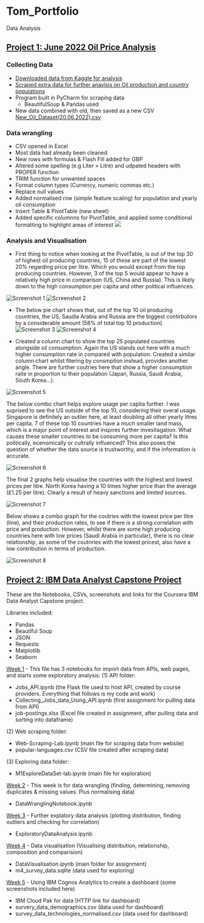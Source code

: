 # Tom_Portfolio

Data Analysis


## [Project 1: June 2022 Oil Price Analysis](https://github.com/jaffacakes2323/oil_price_scraping)

### Collecting Data
- [Downloaded data from Kaggle for analysis](https://www.kaggle.com/datasets/zusmani/petrolgas-prices-worldwide)
- [Scraped extra data for further anaylsis on Oil production and country populations](https://www.worldometers.info/oil/oil-production-by-country/)
- Program built in PyCharm for scraping data
  - BeautifulSoup & Pandas used
- New data combined with old, then saved as a new CSV [New_Oil_Dataset(20.06.2022).csv](https://github.com/jaffacakes2323/oil_price_scraping/blob/main/New_Oil_Dataset(20.06.2022).csv)

### Data wrangling
- CSV opened in Excel
- Most data had already been cleaned
- New rows with formulas & Flash Fill added for GBP
- Altered some spelling (e.g Liter > Litre) and udpated headers with PROPER function
- TRIM function for unwanted spaces
- Format column types (Currency, numeric commas etc.)
- Replace null values
- Added normalised row (simple feature scaling) for population and yearly oil consumption
- Insert Table & PivotTable (new sheet)
- Added specific columnns for PivotTable, and applied some conditional formatting to highlight areas of interest
![](https://github.com/jaffacakes2323/Tom_Portfolio/blob/main/images/oil_pivot.png)

### Analysis and Visualisation
- First thing to notice when looking at the PivotTable, is out of the top 30 of highest oil producing countries, 15 of these are part of the lowest 20% regarding price per litre. Which you would except from the top producing countries. However, 3 of the top 5 would appear to have a relatively high price in comparison (US, China and Russia). This is likely down to the high consumption per capita and other political influences. 

![Screenshot 1](https://github.com/jaffacakes2323/Tom_Portfolio/blob/main/images/oil_consumption_2.png)
![Screenshot 2](https://github.com/jaffacakes2323/Tom_Portfolio/blob/main/images/oil_production.png)

- The below pie chart shows that, out of the top 10 oil producing countries, the US, Saudia Arabia and Russia are the biggest contirbutors by a considerable amount (58% of total top 10 production).
![Screenshot 3](https://github.com/jaffacakes2323/Tom_Portfolio/blob/main/images/oil_production_pie.png)
![Screenshot 4](https://github.com/jaffacakes2323/Tom_Portfolio/blob/main/images/population_oilconsumption.png)

- Created a column chart to show the top 25 populated countries alongside oil consumption. Again the US stands out here with a much higher consumption rate in compared with population. Created a similar column chart whilst fitering by consmption instead, provides another angle. There are further coutries here that show a higher consumption raite in proportion to their population (Japan, Russia, Saudi Arabia, South Korea...). 

![Screenshot 5](https://github.com/jaffacakes2323/Tom_Portfolio/blob/main/images/population_oilconsumption.png)

The below combo chart helps explore usage per capita further. I was suprised to see the US outside of the top 10, considering their overal usage. Singapore is definitely an outlier here, at least doubling all other yearly litres per capita. 7 of these top 10 countries have a much smaller land mass, which is a major point of interest and inspires further invesitagation. What causes these smaller countries to be consuming more per capita? Is this politically, ecenomically or cultrally influenced? This also poses the question of whether the data source is trustworthy, and if the information is accurate.

![Screenshot 6](https://github.com/jaffacakes2323/Tom_Portfolio/blob/main/images/litres_per_capita_by_price.png)

The final 2 graphs help visualise the countries with the highest and lowest prices per litre. North Korea having a 10 times higher price than the average (£1.25 per litre). Clearly a result of heavy sanctions and limited sources.

![Screenshot 7](https://github.com/jaffacakes2323/Tom_Portfolio/blob/main/images/highest_price.png)

Below shows a combo graph for the coutries with the lowest price per litre (line), and their production rates, to see if there is a strong correlation with price and production. However, whilst there are some high producing countries here with low prices (Saudi Arabia in particular), there is no clear relationship, as some of the coutnries with the lowest pricest, also have a low contribution in terms of production.

![Screenshot 8](https://github.com/jaffacakes2323/Tom_Portfolio/blob/main/images/lowest_price_production.png)



## [Project 2: IBM Data Analyst Capstone Project](https://github.com/jaffacakes2323/IBM_Capstone)


These are the Notebooks, CSVs, screenshots and links for the Coursera IBM Data Analyst Capstone project.

Libraries included:

* Pandas
* Beautiful Soup
* JSON
* Requests
* Matplotlib
* Seaborn

[Week 1](https://github.com/jaffacakes2323/IBM_Capstone/tree/main/Week%201(Scraping%2C%20API%20%26Exploring)) - This file has 3 notebooks for import data from APIs, web pages, and starts some exploratory analysis: (1) API folder:

- Jobs_API.ipynb (the Flask file used to host API, created by course providers. Everything that follows is my code and work)
- Collecting_Jobs_data_Using_API.ipynb (first assignment for pulling data from API)
- job-postings.xlsx (Excel file created in assignment, after pulling data and sorting into dataframe)

(2) Web scraping folder:

- Web-Scraping-Lab.ipynb (main file for scraping data from website)
- popular-languages.csv (CSV file created after scraping data)

(3) Exploring data folder:

- M1ExploreDataSet-lab.ipynb (main file for exploration)

[Week 2](https://github.com/jaffacakes2323/IBM_Capstone/tree/main/Week%202(Wrangling)) - This week is for data wrangling (finding, determining, removing duplicates & missing values. Plus normalising data)

- DataWranglingNotebook.ipynb

[Week 3](https://github.com/jaffacakes2323/IBM_Capstone/tree/main/Week%203(Exploratory%20DA)) - Further explatory data analysis (plotting distribution, finding outliers and checking for correlation)

- ExploratoryDataAnalysis.ipynb

[Week 4](https://github.com/jaffacakes2323/IBM_Capstone/tree/main/Week%204(Visualisation)) - Data visualisation (Visualising distribution, relationship, composition and comparision)

- DataVisualisation.ipynb (main folder for assignment)
- m4_survey_data.sqlite (data used for exploring)

[Week 5](https://github.com/jaffacakes2323/IBM_Capstone/tree/main/Week%205(Cognos)) - Using IBM Cognos Analytics to create a dashboard (some screenshots included here)

- IBM Cloud Pak for data (HTTP link for dashboard)
- survery_data_demographics.csv (data used for dashboard)
- survey_data_technologies_normalised.csv (data used for dashboard)


